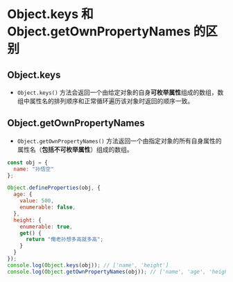 # Object.keys 和 Object.getOwnPropertyNames 的区别

## Object.keys

* `Object.keys()` 方法会返回一个由给定对象的自身**可枚举属性**组成的数组，数组中属性名的排列顺序和正常循环遍历该对象时返回的顺序一致。

## Object.getOwnPropertyNames

* `Object.getOwnPropertyNames()` 方法返回一个由指定对象的所有自身属性的属性名（**包括不可枚举属性**）组成的数组。

```js
const obj = {
  name: "孙悟空"
};

Object.defineProperties(obj, {
  age: {
    value: 500,
    enumerable: false,
  },
  height: {
    enumerable: true,
    get() {
      return "俺老孙想多高就多高";
    }
  }
});
console.log(Object.keys(obj)); // ['name', 'height']
console.log(Object.getOwnPropertyNames(obj)); // ['name', 'age', 'height']
```